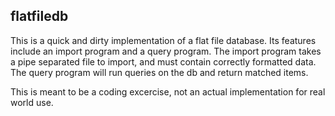 ## flatfiledb

This is a quick and dirty implementation of a flat file database. Its features include an import program and a query program. The import program takes a pipe separated file to import, and must contain correctly formatted data. The query program will run queries on the db and return matched items.

This is meant to be a coding excercise, not an actual implementation for real world use.

